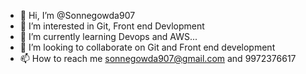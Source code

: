 - 👋 Hi, I’m @Sonnegowda907
- 👀 I’m interested in Git, Front end Devlopment
- 🌱 I’m currently learning Devops and AWS...
- 💞️ I’m looking to collaborate on Git and Front end development
- 📫 How to reach me  sonnegowda907@gmail.com and 9972376617

<!---
Sonnegowda907/Sonnegowda907 is a ✨ special ✨ repository because its `README.md` (this file) appears on your GitHub profile.
You can click the Preview link to take a look at your changes.
--->
